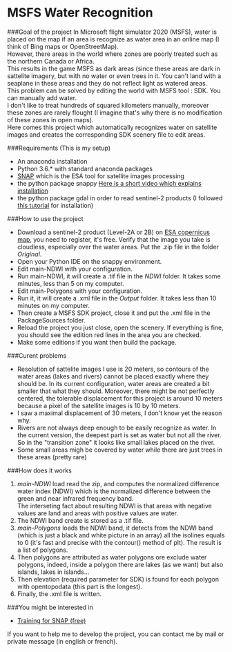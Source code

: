 # MSFS Water Recognition
###Goal of the project
In Microsoft flight simulator 2020 (MSFS), water is placed on the map if an area is recognize as water area in an online map (I think of Bing maps or OpenStreetMap).  
However, there areas in the world where zones are poorly treated such as the northern Canada or Africa.  
This results in the game MSFS as dark areas (since these areas are dark in sattelite imagery, but with no water or even trees in it. You can't land with a seaplane in these areas and they do not reflect light as watered areas.  
This problem can be solved by editing the world with MSFS tool : SDK. You can manually add water.  
I don't like to treat hundreds of squared kilometers manually, moreover these zones are rarely flought (I imagine that's why there is no modification of these zones in open maps).  
Here comes this project which automatically recognizes water on satellite images and creates the corresponding SDK scenery file to edit areas.

###Requirements
(This is my setup)

* An anaconda installation
* Python 3.6.* with standard anaconda packages
* [SNAP](https://step.esa.int/main/download/snap-download/) which is the ESA tool for satellite images processing
* the python package snappy [Here is a short video which explains installation](https://www.youtube.com/watch?v=14YM1kKdgA8)
* the python package gdal in order to read sentinel-2 products (I followed [this tutorial](https://pythongisandstuff.wordpress.com/2016/04/13/installing-gdal-ogr-for-python-on-windows/) for installation)

###How to use the project

* Download a sentinel-2 product (Level-2A or 2B) on [ESA copernicus map](https://scihub.copernicus.eu/dhus/#/home), you need to register, it's free. Verify that the image you take is cloudless, especially over the water areas. Put the .zip file in the folder _Original_.
* Open your Python IDE on the snappy environment. 
* Edit main-NDWI with your configuration.
* Run main-NDWI, it will create a .tif file in the _NDWI_ folder. It takes some minutes, less than 5 on my computer.
* Edit main-Polygons with your configuration.
* Run it, it will create a .xml file in the _Output_ folder. It takes less than 10 minutes on my computer.
* Then create a MSFS SDK project, close it and put the .xml file in the PackageSources folder.
* Reload the project you just close, open the scenery. If everything is fine, you should see the edition red lines in the area you are checked.
* Make some editions if you want then build the package.

###Curent problems

* Resolution of sattelite images I use is 20 meters, so contours of the water areas (lakes and rivers) cannot be placed exactly where they should be. In its current configuration, water areas are created a bit smaller that what they should. Moreover, there might be not perfectly centered, the tolerable displacement for this project is around 10 meters because a pixel of the satellite images is 10 by 10 meters.
* I saw a maximal displacement of 30 meters, I don't know yet the reason why.
* Rivers are not always deep enough to be easily recognize as water. In the current version, the deepest part is set as water but not all the river. So in the "transition zone" it looks like small lakes placed on the river.
* Some small areas migh be covered by water while there are just trees in these areas (pretty rare)

###How does it works

1. _main-NDWI_ load read the zip, and computes the normalized difference water index (NDWI) which is the normalized difference between the green and near infrared frequency band.  
The interseting fact about resulting NDWI is that areas with negative values are land and areas with positive values are water.
2. The NDWI band create is stored as a .tif file.
3. _main-Polygons_ loads the NDWI band, it detects from the NDWI band (which is just a black and white picture in an array) all the isolines equals to 0 (it's fast and precise with the contour() method of plt). The result is a list of polygons.
4. Then polygons are attributed as water polygons ore exclude water polygons, indeed, inside a polygon there are lakes (as we want) but also islands, lakes in islands...
5. Then elevation (required parameter for SDK) is found for each polygon with opentopodata (this part is the longest).
6. Finally, the .xml file is written.

###You might be interested in 

* [Training for SNAP (free)](https://eo4society.esa.int/resources/copernicus-rus-training-materials/)

If you want to help me to develop the project, you can contact me by mail or private message (in english or french).